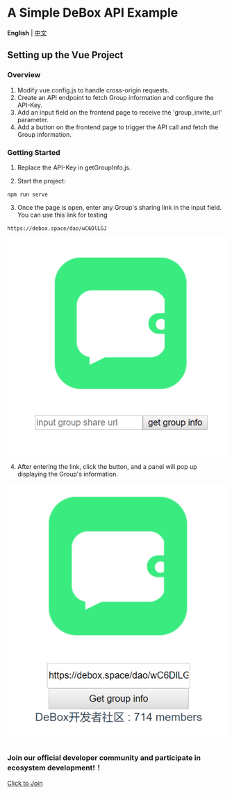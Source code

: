 # A Simple DeBox API Example

**English** | [中文](./README.zh_CN.md)

## Setting up the Vue Project

### Overview

1. Modify vue.config.js to handle cross-origin requests.
2. Create an API endpoint to fetch Group information and configure the API-Key. 
3. Add an input field on the frontend page to receive the 'group_invite_url' parameter.
4. Add a button on the frontend page to trigger the API call and fetch the Group information.


### Getting Started

1. Replace the API-Key in getGroupInfo.js.

2. Start the project:
```
npm run serve
```

3. Once the page is open, enter any Group's sharing link in the input field. You can use this link for testing 
```
https://debox.space/dao/wC6DlLGJ 
```

![](./public/shot1.png)

4. After entering the link, click the button, and a panel will pop up displaying the Group's information.

![](./public/shot2.png)

### Join our official developer community and participate in ecosystem development!！
 [Click to Join](https://debox.space/dao/wC6DlLGJ)


